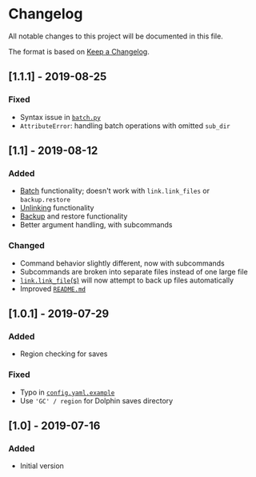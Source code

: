 # Changelog
All notable changes to this project will be documented in this file.

The format is based on [Keep a Changelog](https://keepachangelog.com/en/1.0.0/).

## [1.1.1] - 2019-08-25
### Fixed
- Syntax issue in [`batch.py`](batch.py)
- `AttributeError`: handling batch operations with omitted `sub_dir`

## [1.1] - 2019-08-12
### Added
- [Batch](batch.py) functionality; doesn't work with `link.link_files` or `backup.restore`
- [Unlinking](link.py) functionality
- [Backup](backup.py) and restore functionality
- Better argument handling, with subcommands

### Changed
- Command behavior slightly different, now with subcommands
- Subcommands are broken into separate files instead of one large file
- [`link.link_file`(s)](link.py) will now attempt to back up files automatically
- Improved [`README.md`](README.md)

## [1.0.1] - 2019-07-29
### Added
- Region checking for saves

### Fixed
- Typo in [`config.yaml.example`](config.yaml.example)
- Use `'GC' / region` for Dolphin saves directory

## [1.0] - 2019-07-16
### Added
- Initial version
